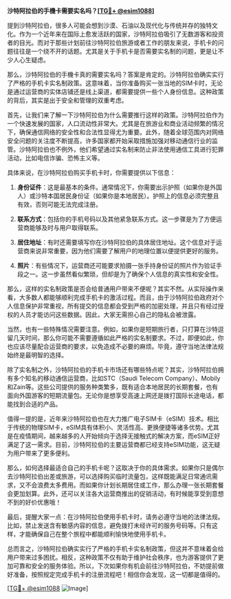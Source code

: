 **沙特阿拉伯的手機卡需要实名吗？[[TG💪+ @esim1088](https://t.me/s/esim1088)]**

提到沙特阿拉伯，很多人可能会想到沙漠、石油以及现代化与传统并存的独特文化。作为一个近年来在国际上愈发活跃的国家，沙特阿拉伯吸引了无数游客和投资者的目光。而对于那些计划前往沙特阿拉伯旅游或者工作的朋友来说，手机卡的问题往往是一个绕不开的话题。尤其是关于手机卡是否需要实名制的问题，更是让不少人心生疑虑。

那么，沙特阿拉伯的手機卡真的需要实名吗？答案是肯定的。沙特阿拉伯确实实行了严格的手机卡实名制政策。这意味着，当你准备购买一张当地的SIM卡时，无论是通过运营商的实体店铺还是线上渠道，都需要提供一些个人身份信息。这种政策的背后，其实是出于安全和管理的双重考虑。

首先，让我们来了解一下沙特阿拉伯为什么需要推行这样的政策。沙特阿拉伯作为一个快速发展的国家，人口流动性非常大。尤其是在旅游业和商业活动频繁的情况下，确保通信网络的安全性和合法性显得尤为重要。此外，随着全球范围内对网络安全问题的关注度不断提高，许多国家都开始采取措施加强对移动通信行业的监管。沙特阿拉伯也不例外，他们希望通过实名制来防止非法使用通信工具进行犯罪活动，比如电信诈骗、恐怖主义等。

具体来说，在沙特阿拉伯购买手机卡时，你需要提供以下信息：

1. **身份证件**：这是最基本的条件。通常情况下，你需要出示护照（如果你是外国人）或沙特本国居民身份证（如果你是本地居民）。护照上的信息必须完整且有效，否则可能无法完成注册。

2. **联系方式**：包括你的手机号码以及其他紧急联系方式。这一步骤是为了方便运营商能够及时与用户取得联系。

3. **居住地址**：有时还需要填写你在沙特阿拉伯的具体居住地址。这个信息对于运营商来说非常重要，因为他们需要了解用户的地理位置以便提供更好的服务。

4. **照片**：有些情况下，运营商还可能要求拍摄一张手持身份证的照片作为验证手段之一。这一步虽然看似繁琐，但却是为了确保个人信息的真实性和安全性。

那么，这样的实名制政策是否会给普通用户带来不便呢？其实不然。从实际操作来看，大多数人都能够顺利完成手机卡的激活过程。而且，由于沙特阿拉伯政府对个人信息保护非常重视，所有提交的信息都会受到严格的加密处理，并且只有经过授权的人员才能访问这些数据。因此，大家无需担心自己的隐私会被泄露。

当然，也有一些特殊情况需要注意。例如，如果你是短期旅行者，只打算在沙特逗留几天时间，那么你可能不需要遵循如此严格的实名制要求。不过，即便如此，你也应该尽量配合运营商的要求，以免造成不必要的麻烦。毕竟，遵守当地法律法规始终是最明智的选择。

除了实名制之外，沙特阿拉伯的手机卡市场还有哪些特点呢？其实，沙特阿拉伯拥有多个知名的移动通信运营商，比如STC（Saudi Telecom Company）、Mobily和Zain等。这些公司提供的服务种类繁多，既有适合本地居民的长期套餐，也有面向外国游客的短期流量包。无论你是想享受高速上网还是拨打国际长途电话，都能找到合适的产品。

值得一提的是，近年来沙特阿拉伯也在大力推广电子SIM卡（eSIM）技术。相比于传统的物理SIM卡，eSIM具有体积小、灵活性高、更换便捷等诸多优势。尤其是在疫情期间，越来越多的人开始倾向于选择无接触式的解决方案，而eSIM正好满足了这一需求。目前，沙特阿拉伯的主要运营商都已经支持eSIM功能，这无疑为用户带来了更多便利。

那么，如何选择最适合自己的手机卡呢？这取决于你的具体需求。如果你只是偶尔去沙特阿拉伯出差或旅游，可以选择购买临时流量包，这样既能满足日常通讯需求，又不会浪费太多费用。而如果你计划长期居住或工作，那么办理一张长期套餐会更加划算。此外，还可以关注各大运营商推出的促销活动，有时候能享受到意想不到的好价优惠哦！

最后，提醒大家一点：在沙特阿拉伯使用手机卡时，请务必遵守当地的法律法规。比如，禁止发送含有敏感内容的信息，避免拨打未经许可的服务号码等。只有这样，才能确保自己在整个旅程中都能顺利愉快地使用手机卡。

总而言之，沙特阿拉伯确实实行了严格的手机卡实名制政策，但这并不意味着会给用户带来过多困扰。相反，这种政策不仅有助于维护社会秩序，也为游客提供了更加可靠和安全的服务体验。所以，下次如果你有机会前往沙特阿拉伯，不妨提前做好准备，按照规定完成手机卡的注册流程吧！相信你会发现，这一切都是值得的。

[[TG💪+ @esim1088](https://t.me/s/esim1088) ![Image](https://i.postimg.cc/4NQfJmqS/Snipaste-2025-05-13-00-14-12.png)]